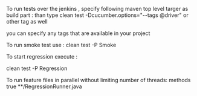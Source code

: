 To run tests over the jenkins , specify following maven top level targer as build part :
than type clean test -Dcucumber.options="--tags @driver" or other tag as well

you can specify any tags that are available in your project

To run smoke test use : 
clean test -P Smoke


To start regression execute : 

clean test -P Regression

To run feature files in parallel without limiting number of threads:
<parallel>methods</parallel>
<useUnlimitedThreads>true</useUnlimitedThread>
    <includes>
    <!-- for run class or classes-->
    <include>**/RegressionRunner.java</include>
    </includes>
           